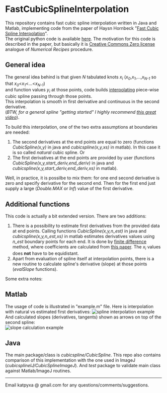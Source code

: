 # FastCubicSplineInterpolation
This repository contains fast cubic spline interpolation written in Java and Matlab, implementing code from the paper of Haysn Hornbeck "[Fast Cubic Spline Interpolation](https://arxiv.org/abs/2001.09253)".  
The original python code is available [here](https://doi.org/10.5281/zenodo.3611922).
The motivation for this code is described in the paper, but basically it is [Creative Commons Zero license](https://creativecommons.org/publicdomain/zero/1.0/) analogue of *Numerical Recipes* procedure.

## General idea
The general idea behind is that given *N* tabulated knots *x<sub>i</sub>* (*x<sub>0</sub>*,*x<sub>1</sub>*,...,*x<sub>N-1</sub>* so that *x<sub>0</sub>*<*x<sub>1</sub>*<...<*x<sub>N-1</sub>*)   
and function values *y<sub>i</sub>* at those points, code builds [interpolating](https://en.wikipedia.org/wiki/Interpolation) piece-wise cubic spline passing through those points.  
This interpolation is smooth in first derivative and continuous in the second derivative.  
(*BTW, for a general spline "getting started" I highly recommend [this great video](https://www.youtube.com/watch?v=jvPPXbo87ds)*).

To build this interpolation, one of the two extra assumptions at boundaries are needed:
1. The second derivatives at the end points are equal to zero (functions *CubicSpline(x,y)* in java and *cubicspline(x,y,xs)* in matlab). In this case it is so called *natural* cubic spline. Or
2. The first derivatives at the end points are provided by user (functions *CubicSpline(x,y,start_deriv,end_deriv)* in java and *cubicspline(x,y,start_deriv,end_deriv,xs)* in matlab).  

Well, in practice, it is possilbe to mix them: for one end second derivative is zero and specify derivative for the second end. Then for the first end just supply a large (*Double.MAX* or *Inf*) value of the first derivative.

## Additional functions
This code is actually a bit extended version. There are two additions:
1. There is a possibility to estimate first derivatives from the provided data at end points. Calling functions *CubicSpline(x,y,n_est)* in java and *cubicspline(x,y,n_est,xs)* in matlab estimates derivatives values using *n_est* boundary points for each end. It is done by [finite difference](https://en.wikipedia.org/wiki/Finite_difference_method) method, where coefficients are calculated from [this paper](https://doi.org/10.1090%2FS0025-5718-1988-0935077-0). The *x<sub>i</sub>* values does **not** have to be equidistant.
2. Apart from evaluation of spline itself at interpolation points, there is a new routine to calculate spline's derivative (slope) at those points (*evalSlope* functions).

Some extra notes:
## Matlab
The usage of code is illustrated in "example.m" file. Here is interpolation with natural vs estimated first derivatives:
![spline interpolation example](https://katpyxa.info/software/FastCubicSplineInterpolation/spline_fit.png)  
And calculated slopes (derivatives, tangents) shown as arrows on top of the second spline:  
![slope calculation example](https://katpyxa.info/software/FastCubicSplineInterpolation/spline_deriv.png)  

## Java

The main package/class is *cubicspline/CubicSpline*. This repo also contains comparison of this implementation with the one used in ImageJ (*cubicsplineIJ/CubicSplineImageJ*). And *test* package to validate main class against Matlab/ImageJ routines.

---
Email katpyxa @ gmail.com for any questions/comments/suggestions.
